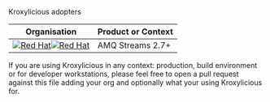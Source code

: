 Kroxylicious adopters

| Organisation                                                                                                                                                                                                                                                                                                                      | Product or Context |
|-----------------------------------------------------------------------------------------------------------------------------------------------------------------------------------------------------------------------------------------------------------------------------------------------------------------------------------|--------------------|
| [![Red Hat](https://kroxylicious.io/assets/images/RedHatDark.svg#gh-dark-mode-only)](https://access.redhat.com/products/red-hat-amq-streams/#gh-dark-mode-only)[![Red Hat](https://kroxylicious.io/assets/images/RedHatLight.svg#gh-light-mode-only)](https://access.redhat.com/products/red-hat-amq-streams/#gh-light-mode-only) | AMQ Streams 2.7+   |


If you are using Kroxylicious in any context: production, build environment or for developer workstations, please feel free to open a pull request against this file adding your org and optionally what your using Kroxylicious for.